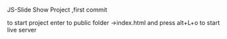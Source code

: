 JS-Slide Show Project ,first commit

to start project
enter to public folder ->index.html and press alt+L+o to start live server
